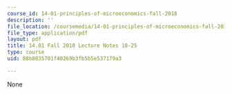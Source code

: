 ```yaml
---
course_id: 14-01-principles-of-microeconomics-fall-2018
description: ''
file_location: /coursemedia/14-01-principles-of-microeconomics-fall-2018/88b8835701f40269b3fb5b5e537179a3_MIT14_01F18_lec18_25.pdf
file_type: application/pdf
layout: pdf
title: 14.01 Fall 2018 Lecture Notes 18-25
type: course
uid: 88b8835701f40269b3fb5b5e537179a3

---
```

None
